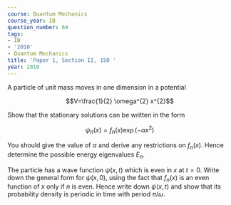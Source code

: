 ```yaml
---
course: Quantum Mechanics
course_year: IB
question_number: 69
tags:
- IB
- '2010'
- Quantum Mechanics
title: 'Paper 1, Section II, 15D '
year: 2010
---
```




A particle of unit mass moves in one dimension in a potential

$$V=\frac{1}{2} \omega^{2} x^{2}$$

Show that the stationary solutions can be written in the form

$$\psi_{n}(x)=f_{n}(x) \exp \left(-\alpha x^{2}\right)$$

You should give the value of $\alpha$ and derive any restrictions on $f_{n}(x)$. Hence determine the possible energy eigenvalues $E_{n}$.

The particle has a wave function $\psi(x, t)$ which is even in $x$ at $t=0$. Write down the general form for $\psi(x, 0)$, using the fact that $f_{n}(x)$ is an even function of $x$ only if $n$ is even. Hence write down $\psi(x, t)$ and show that its probability density is periodic in time with period $\pi / \omega$.